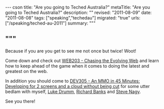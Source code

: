 --- cson
title: "Are you going to Teched Australia?"
metaTitle: "Are you going to Teched Australia?"
description: ""
revised: "2011-08-09"
date: "2011-08-08"
tags: ["speaking","techedau"]
migrated: "true"
urls: ["/speaking/teched-au-2011"]
summary: """

"""
---
Because if you are you get to see me not once but twice! Woot!

Come down and check out [WEB203 - Chasing the Evolving Web][1] and learn how to keep ahead of the game when it comes to doing the latest and greatest on the web.

In addition you should come to [DEV305 - An MMO in 45 Minutes: Developing for 2 screens and a cloud without being cut][2] for some utter bedlam with myself, [Luke Drumm][3], [Richard Banks][4] and [Steve Nagy][5].

See you there!


  [1]: http://australia.msteched.com/topic/details/WEB203
  [2]: http://australia.msteched.com/topic/details/DEV305
  [3]: http://lzcd.com
  [4]: http://www.richard-banks.org
  [5]: http://azure.snagy.name/blog/